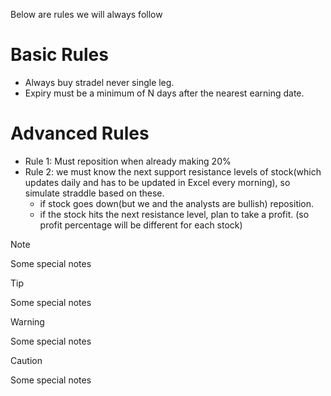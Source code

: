 Below are rules we will always follow

# Basic Rules 
* Always buy stradel never single leg.
* Expiry must be a minimum of N days after the nearest earning date. 

# Advanced Rules
* Rule 1: Must reposition when already making 20%
* Rule 2: we must know the next support resistance levels of stock(which updates daily and has to be updated in Excel every morning), so simulate straddle based on these.
  * if stock goes down(but we and the analysts are bullish) reposition.
  * if the stock hits the next resistance level, plan to take a profit. (so profit percentage will be different for each stock)
 
> [!NOTE]
> Some special notes

> [!TIP]
> Some special notes

> [!WARNING]
> Some special notes

> [!CAUTION]
> Some special notes
